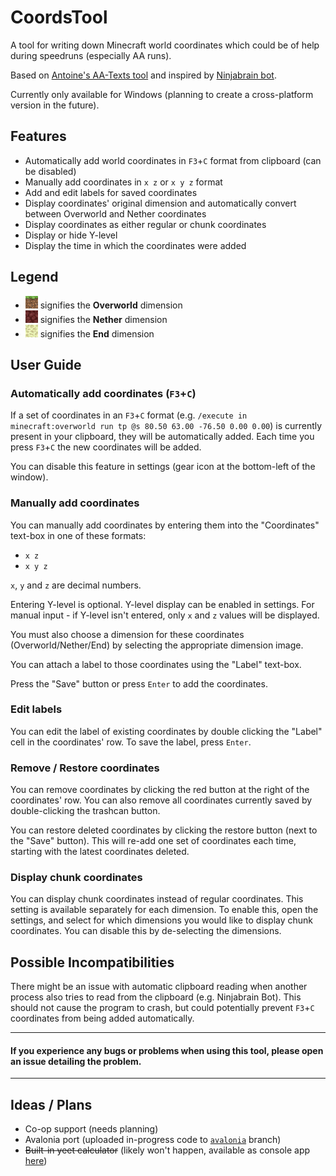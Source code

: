 # CoordsTool
A tool for writing down Minecraft world coordinates which could be of help during speedruns (especially AA runs).

Based on [Antoine's AA-Texts tool](https://github.com/Antoine-MSL/AA-Texts) and inspired by [Ninjabrain bot](https://github.com/Ninjabrain1/Ninjabrain-Bot).

Currently only available for Windows (planning to create a cross-platform version in the future).

## Features
* Automatically add world coordinates in `F3`+`C` format from clipboard (can be disabled)
* Manually add coordinates in `x z` or `x y z` format
* Add and edit labels for saved coordinates
* Display coordinates' original dimension and automatically convert between Overworld and Nether coordinates
* Display coordinates as either regular or chunk coordinates
* Display or hide Y-level
* Display the time in which the coordinates were added

## Legend
* ![Grass block](/CoordsTool.WPF/Resources/Textures/grass-block.png) signifies the **Overworld** dimension
* ![Netherrack](/CoordsTool.WPF/Resources/Textures/netherrack.png) signifies the **Nether** dimension
* ![End stone](/CoordsTool.WPF/Resources/Textures/end-stone.png) signifies the **End** dimension

## User Guide
### Automatically add coordinates (`F3`+`C`)

If a set of coordinates in an `F3`+`C` format (e.g. `/execute in minecraft:overworld run tp @s 80.50 63.00 -76.50 0.00 0.00`) is currently present in your clipboard, they will be automatically added.
Each time you press `F3`+`C` the new coordinates will be added.

You can disable this feature in settings (gear icon at the bottom-left of the window).

### Manually add coordinates

You can manually add coordinates by entering them into the "Coordinates" text-box in one of these formats:
* `x z`
* `x y z`

`x`, `y` and `z` are decimal numbers.

Entering Y-level is optional. Y-level display can be enabled in settings.
For manual input - if Y-level isn't entered, only `x` and `z` values will be displayed.

You must also choose a dimension for these coordinates (Overworld/Nether/End) by selecting the appropriate dimension image.

You can attach a label to those coordinates using the "Label" text-box.

Press the "Save" button or press `Enter` to add the coordinates.

### Edit labels

You can edit the label of existing coordinates by double clicking the "Label" cell in the coordinates' row. To save the label, press `Enter`.

### Remove / Restore coordinates

You can remove coordinates by clicking the red button at the right of the coordinates' row. You can also remove all coordinates currently saved by double-clicking the trashcan button.

You can restore deleted coordinates by clicking the restore button (next to the "Save" button). This will re-add one set of coordinates each time, starting with the latest coordinates deleted.

### Display chunk coordinates

You can display chunk coordinates instead of regular coordinates. This setting is available separately for each dimension.
To enable this, open the settings, and select for which dimensions you would like to display chunk coordinates.
You can disable this by de-selecting the dimensions.

## Possible Incompatibilities

There might be an issue with automatic clipboard reading when another process also tries to read from the clipboard (e.g. Ninjabrain Bot).
This should not cause the program to crash, but could potentially prevent `F3`+`C` coordinates from being added automatically.

---

#### If you experience any bugs or problems when using this tool, please open an issue detailing the problem.

---

## Ideas / Plans

* Co-op support (needs planning)
* Avalonia port (uploaded in-progress code to [`avalonia`](https://github.com/IdanZel/CoordsTool/tree/avalonia) branch)
* ~~Built-in yeet calculator~~ (likely won't happen, available as console app [here](https://github.com/IdanZel/YeetConsole))


